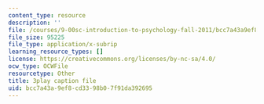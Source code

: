 ```yaml
---
content_type: resource
description: ''
file: /courses/9-00sc-introduction-to-psychology-fall-2011/bcc7a43a9ef8cd3398b07f91da392695_QvK6YdFKMY8.srt
file_size: 95225
file_type: application/x-subrip
learning_resource_types: []
license: https://creativecommons.org/licenses/by-nc-sa/4.0/
ocw_type: OCWFile
resourcetype: Other
title: 3play caption file
uid: bcc7a43a-9ef8-cd33-98b0-7f91da392695
---
```

